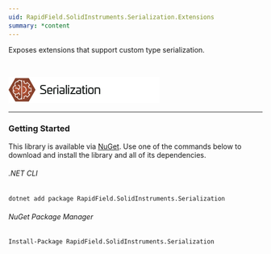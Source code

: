 ```yaml
---
uid: RapidField.SolidInstruments.Serialization.Extensions
summary: *content
---
```


<!--
Copyright (c) RapidField LLC. Licensed under the MIT License. See LICENSE.txt in the project root for license information.
-->

Exposes extensions that support custom type serialization.

<br />

![Serialization label](../images/Label.Serialization.300w.png)
- - -

### Getting Started

This library is available via [NuGet](https://docs.microsoft.com/en-us/nuget/quickstart/install-and-use-a-package-in-visual-studio). Use one of the commands below to download and install the library and all of its dependencies.

###### .NET CLI

```shell
dotnet add package RapidField.SolidInstruments.Serialization
```

###### NuGet Package Manager

```shell
Install-Package RapidField.SolidInstruments.Serialization
```